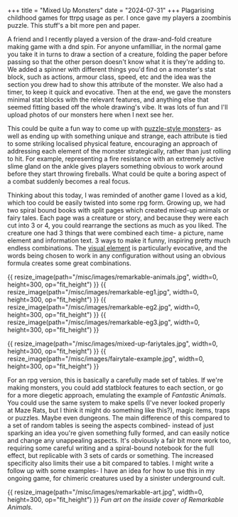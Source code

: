 +++
title = "Mixed Up Monsters"
date = "2024-07-31"
+++
Plagarising childhood games for ttrpg usage as per. I once gave my players a zoombinis puzzle. This stuff's a bit more pen and paper.
<!-- more -->
A friend and I recently played a version of the draw-and-fold creature making game with a dnd spin. For anyone unfamilliar, in the normal game you take it in turns to draw a section of a creature, folding the paper before passing so that the other person doesn't know what it is they're adding to. We added a spinner with different things you'd find on a monster's stat block, such as actions, armour class, speed, etc and the idea was the section you drew had to show this attribute of the monster. We also had a timer, to keep it quick and evocative. Then at the end, we gave the monsters minimal stat blocks with the relevant features, and anything else that seemed fitting based off the whole drawing's vibe. It was lots of fun and I'll upload photos of our monsters here when I next see her.

This could be quite a fun way to come up with [puzzle-style monsters](https://www.explorersdesign.com/the-1-hp-dragon/?utm_source=substack&utm_medium=email)- as well as ending up with something unique and strange, each attribute is tied to some striking localised physical feature, encouraging an approach of addressing each element of the monster strategically, rather than just rolling to hit. For example, representing a fire resistance with an extremely active slime gland on the ankle gives players something obvious to work around before they start throwing fireballs. What could be quite a boring aspect of a combat suddenly becomes a real focus.

Thinking about this today, I was reminded of another game I loved as a kid, which too could be easily twisted into some rpg form. Growing up, we had two spiral bound books with split pages which created mixed-up animals or fairy tales. Each page was a creature or story, and because they were each cut into 3 or 4, you could rearrange the sections as much as you liked. The creature one had 3 things that were combined each time- a picture, name element and information text. 3 ways to make it funny, inspiring pretty much endless combinations. The [visual element](https://knightattheopera.blogspot.com/2023/01/picture-book-gameplay.html) is particularly evocative, and the words being chosen to work in any configuration without using an obvious formula creates some great combinations.

{{ resize_image(path="/misc/images/remarkable-animals.jpg", width=0, height=300, op="fit_height") }}
{{ resize_image(path="/misc/images/remarkable-eg1.jpg", width=0, height=300, op="fit_height") }}
{{ resize_image(path="/misc/images/remarkable-eg2.jpg", width=0, height=300, op="fit_height") }}
{{ resize_image(path="/misc/images/remarkable-eg3.jpg", width=0, height=300, op="fit_height") }}

{{ resize_image(path="/misc/images/mixed-up-fariytales.jpg", width=0, height=300, op="fit_height") }}
{{ resize_image(path="/misc/images/fairytale-example.jpg", width=0, height=300, op="fit_height") }}

For an rpg version, this is basically a carefully made set of tables. If we're making monsters, you could add statblock features to each section, or go for a more diegetic approach, emulating the example of *Fantastic Animals*. You could use the same system to make spells (I've never looked properly at Maze Rats, but I think it might do something like this?), magic items, traps or puzzles. Maybe even dungeons. The main difference of this compared to a set of random tables is seeing the aspects combined- instead of just sparking an idea you're given something fully formed, and can easily notice and change any unappealing aspects. It's obviously a fair bit more work too, requiring some careful writing and a spiral-bound notebook for the full effect, but replicable with 3 sets of cards or something. The increased specificity also limits their use a bit compared to tables. I might write a follow up with some examples- I have an idea for how to use this in my ongoing game, for chimeric creatures used by a sinister underground cult.

{{ resize_image(path="/misc/images/remarkable-art.jpg", width=0, height=300, op="fit_height") }}
*Fun art on the inside cover of Remarkable Animals.*
